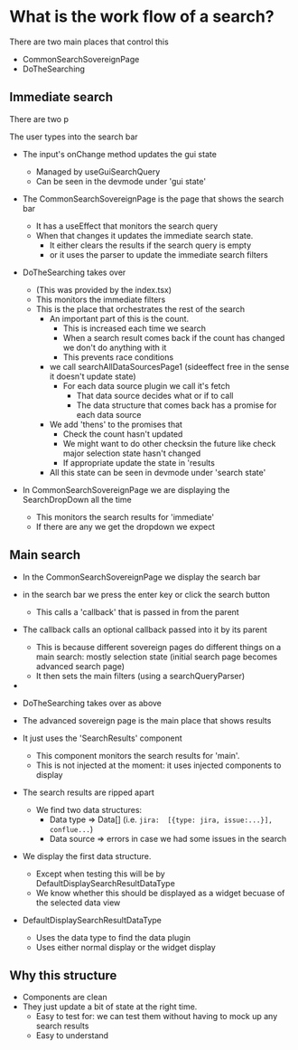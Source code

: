 # What is the work flow of a search?


There are two main places that control this
* CommonSearchSovereignPage
* DoTheSearching

## Immediate search

There are two p

The user types into the search bar
* The input's onChange method updates the gui state 
  * Managed by useGuiSearchQuery
  * Can be seen in the devmode under 'gui state'
* The CommonSearchSovereignPage is the page that shows the search bar
  * It has a useEffect that monitors the search query
  * When that changes it updates the immediate search state.
    * It either clears the results if the search query is empty 
    * or it uses the parser to update the immediate search filters

* DoTheSearching takes over
  * (This was provided by the index.tsx)
  * This monitors the immediate filters 
  * This is the place that orchestrates the rest of the search
    * An important part of this is the count. 
      * This is increased each time we search
      * When a search result comes back if the count has changed we don't do anything with it
      * This prevents race conditions
    * we call searchAllDataSourcesPage1 (sideeffect free in the sense it doesn't update state)
      * For each data source plugin we call it's fetch
        * That data source decides what or if to call
        * The data structure that comes back has a promise for each data source
    * We add 'thens' to the promises that 
      * Check the count hasn't updated
      * We might want to do other checksin the future like check major selection state hasn't changed
      * If appropriate update the state in 'results
    * All this state can be seen in devmode under 'search state'
  
* In CommonSearchSovereignPage we are displaying the SearchDropDown all the time
  * This monitors the search results for 'immediate'
  * If there are any we get the dropdown we expect


## Main search

* In the CommonSearchSovereignPage we display the search bar
* in the search bar we press the enter key or click the search button
  * This calls a 'callback' that is passed in from the parent
* The callback calls an optional callback passed into it by its parent
  * This is because different sovereign pages do different things on a main search: mostly selection state (initial search page becomes advanced search page)
  * It then sets the main filters (using a searchQueryParser)
* 
* DoTheSearching takes over as above
 
* The advanced sovereign page is the main place that shows results
* It just uses the 'SearchResults' component
  * This component monitors the search results for 'main'. 
  * This is not injected at the moment: it uses injected components to display
* The search results are ripped apart
  * We find two data structures:
    * Data type => Data[] (i.e. `jira:  [{type: jira, issue:...}], conflue...`)
    * Data source => errors in case we had some issues in the search
* We display the first data structure. 
  * Except when testing this will be by DefaultDisplaySearchResultDataType 
  * We know whether this should be displayed as a widget becuase of the selected data view
* DefaultDisplaySearchResultDataType
  * Uses the data type to find the data plugin
  * Uses either normal display or the widget display


## Why this structure
* Components are clean
* They just update a bit of state at the right time.
  * Easy to test for: we can test them without having to mock up any search results
  * Easy to understand
